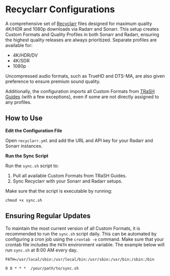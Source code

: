 # Recyclarr Configurations
A comprehensive set of [Recyclarr](https://github.com/recyclarr/recyclarr) files designed for maximum quality 4K/HDR and 1080p downloads via Radarr and Sonarr. This setup creates Custom Formats and Quality Profiles in both Sonarr and Radarr, ensuring the highest quality releases are always prioritized. Separate profiles are available for:

- 4K/HDR/DV
- 4K/SDR
- 1080p
  
Uncompressed audio formats, such as TrueHD and DTS-MA, are also given preference to ensure premium sound quality.

Additionally, the configuration imports all Custom Formats from [TRaSH Guides](https://trash-guides.info/) (with a few exceptions), even if some are not directly assigned to any profiles.

## How to Use

**Edit the Configuration File**

Open `recyclarr.yml` and add the URL and API key for your Radarr and Sonarr instances.

**Run the Sync Script**

Run the `sync.sh` script to:

1. Pull all available Custom Formats from TRaSH Guides.
2. Sync Recyclarr with your Sonarr and Radarr setups.

Make sure that the script is executable by running:

```
chmod +x sync.sh
```

## Ensuring Regular Updates

To maintain the most current version of all Custom Formats, it is recommended to run the `sync.sh` script daily. This can be automated by configuring a cron job using the `crontab -e` command. Make sure that your crontab file includes the `PATH` environment variable. The example below will run `sync.sh` at 8:00 AM every day.

```
PATH=/usr/local/sbin:/usr/local/bin:/usr/sbin:/usr/bin:/sbin:/bin

0 8 * * *  /your/path/to/sync.sh
```
